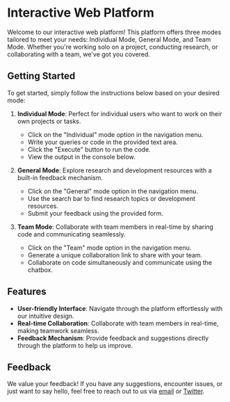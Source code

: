 # Interactive Web Platform

Welcome to our interactive web platform! This platform offers three modes tailored to meet your needs: Individual Mode, General Mode, and Team Mode. Whether you're working solo on a project, conducting research, or collaborating with a team, we've got you covered.

## Getting Started

To get started, simply follow the instructions below based on your desired mode:

1. **Individual Mode**: Perfect for individual users who want to work on their own projects or tasks.
   - Click on the "Individual" mode option in the navigation menu.
   - Write your queries or code in the provided text area.
   - Click the "Execute" button to run the code.
   - View the output in the console below.

2. **General Mode**: Explore research and development resources with a built-in feedback mechanism.
   - Click on the "General" mode option in the navigation menu.
   - Use the search bar to find research topics or development resources.
   - Submit your feedback using the provided form.

3. **Team Mode**: Collaborate with team members in real-time by sharing code and communicating seamlessly.
   - Click on the "Team" mode option in the navigation menu.
   - Generate a unique collaboration link to share with your team.
   - Collaborate on code simultaneously and communicate using the chatbox.

## Features

- **User-friendly Interface**: Navigate through the platform effortlessly with our intuitive design.
- **Real-time Collaboration**: Collaborate with team members in real-time, making teamwork seamless.
- **Feedback Mechanism**: Provide feedback and suggestions directly through the platform to help us improve.

## Feedback

We value your feedback! If you have any suggestions, encounter issues, or just want to say hello, feel free to reach out to us via [email](mailto:info@example.com) or [Twitter](https://twitter.com/example).
